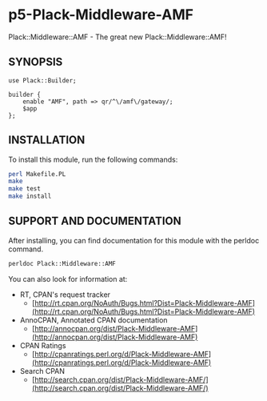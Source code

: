 # p5-Plack-Middleware-AMF

Plack::Middleware::AMF - The great new Plack::Middleware::AMF!

## SYNOPSIS

```
use Plack::Builder;

builder {
    enable "AMF", path => qr/^\/amf\/gateway/;
	$app
};
```

## INSTALLATION

To install this module, run the following commands:

```sh
perl Makefile.PL
make
make test
make install
```

## SUPPORT AND DOCUMENTATION

After installing, you can find documentation for this module with the
perldoc command.

```sh
perldoc Plack::Middleware::AMF
```

You can also look for information at:

- RT, CPAN's request tracker
  - [http://rt.cpan.org/NoAuth/Bugs.html?Dist=Plack-Middleware-AMF](http://rt.cpan.org/NoAuth/Bugs.html?Dist=Plack-Middleware-AMF)
- AnnoCPAN, Annotated CPAN documentation
  - [http://annocpan.org/dist/Plack-Middleware-AMF](http://annocpan.org/dist/Plack-Middleware-AMF)
- CPAN Ratings
  - [http://cpanratings.perl.org/d/Plack-Middleware-AMF](http://cpanratings.perl.org/d/Plack-Middleware-AMF)
- Search CPAN
  - [http://search.cpan.org/dist/Plack-Middleware-AMF/](http://search.cpan.org/dist/Plack-Middleware-AMF/)
